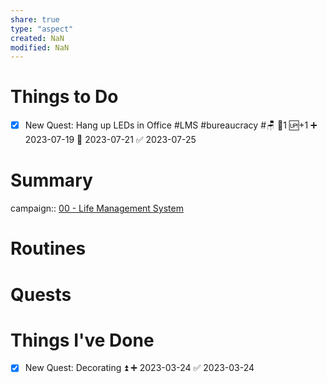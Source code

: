 ```yaml
---
share: true
type: "aspect"
created: NaN 
modified: NaN
---
```


# Things to Do
- [x] New Quest: Hang up LEDs in Office #LMS #bureaucracy  #🪑 🥄1 🆙+1 ➕ 2023-07-19 🛫 2023-07-21 ✅ 2023-07-25
# Summary
campaign:: [00 - Life Management System](../../00%20-%20Life%20Management%20System/00%20-%20Life%20Management%20System.md)

# Routines

# Quests

# Things I've Done


- [x] New Quest: Decorating ⏫ ➕ 2023-03-24 ✅ 2023-03-24
